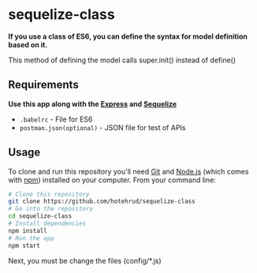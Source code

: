 # sequelize-class

**If you use a class of ES6, you can define the syntax for model definition based on it.**

This method of defining the model
calls super.init() instead of define()

## Requirements

**Use this app along with the [Express](https://www.getpostman.com/) and [Sequelize](https://expressjs.com/)**

- `.babelrc` - File for ES6
- `postman.json(optional)` - JSON file for test of APIs

## Usage

To clone and run this repository you'll need [Git](https://git-scm.com) and [Node.js](https://nodejs.org/en/download/) (which comes with [npm](http://npmjs.com)) installed on your computer. From your command line:

```bash
# Clone this repository
git clone https://github.com/hotehrud/sequelize-class
# Go into the repository
cd sequelize-class
# Install dependencies
npm install
# Run the app
npm start
```

Next, you must be change the files (config/*.js)